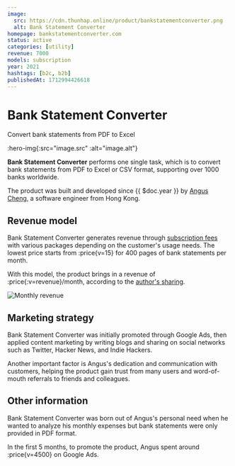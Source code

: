 ```yaml
---
image:
  src: https://cdn.thunhap.online/product/bankstatementconverter.png
  alt: Bank Statement Converter
homepage: bankstatementconverter.com
status: active
categories: [utility]
revenue: 7000
models: subscription
year: 2021
hashtags: [b2c, b2b]
publishedAt: 1712994426618
---
```


# Bank Statement Converter

Convert bank statements from PDF to Excel

:hero-img{:src="image.src" :alt="image.alt"}

__Bank Statement Converter__ performs one single task, which is to convert bank statements from PDF to Excel or CSV format, supporting over 1000 banks worldwide.

The product was built and developed since {{ $doc.year }} by [Angus Cheng](https://twitter.com/BallerIndustry), a software engineer from Hong Kong.

## Revenue model

Bank Statement Converter generates revenue through [subscription fees](https://bankstatementconverter.com/subscribe) with various packages depending on the customer's usage needs. The lowest price starts from :price{v=15} for 400 pages of bank statements per month.

With this model, the product brings in a revenue of :price{:v=revenue}/month, according to the [author's sharing](https://bankstatementconverter.com/blog/posts/2023-03-02-february-sales-numbers/).

![Monthly revenue](https://bankstatementconverter.com/blog/images/2023-03-02/net-volume.png)

## Marketing strategy

Bank Statement Converter was initially promoted through Google Ads, then applied content marketing by writing blogs and sharing on social networks such as Twitter, Hacker News, and Indie Hackers.

Another important factor is Angus's dedication and communication with customers, helping the product gain trust from many users and word-of-mouth referrals to friends and colleagues.

## Other information

Bank Statement Converter was born out of Angus's personal need when he wanted to analyze his monthly expenses but bank statements were only provided in PDF format.

In the first 5 months, to promote the product, Angus spent around :price{v=4500} on Google Ads.
